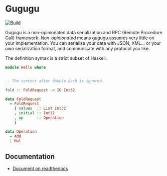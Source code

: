 # Gugugu

[![Build](https://github.com/Cosmius/gugugu/actions/workflows/build.yaml/badge.svg?branch=master)](https://github.com/Cosmius/gugugu/actions/workflows/build.yaml)

Gugugu is a non-opinionated data serialization and RPC (Remote Procedure Call)
framework.
*Non-opinionated* means gugugu assumes very little on your implementation.
You can serialize your data with JSON, XML... or your own serialization format,
and communicate with any protocol you like.

The definition syntax is a strict subset of Haskell.

```haskell
module Hello where


-- The content after double-dash is ignored.

fold :: FoldRequest -> IO Int32

data FoldRequest
  = FoldRequest
    { values  :: List Int32
    , initial :: Int32
    , op      :: Operation
    }

data Operation
  = Add
  | Mul
```

## Documentation

* [Document on readthedocs](https://gugugu.readthedocs.io/en/latest/)
